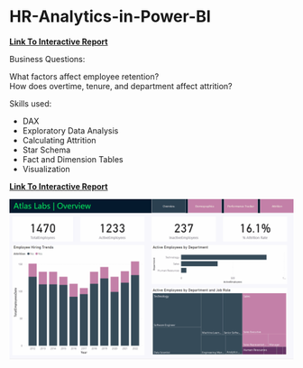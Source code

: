 
# HR-Analytics-in-Power-BI

**[Link To Interactive Report](https://app.powerbi.com/view?r=eyJrIjoiMTU1NTQ4YmEtNDg4NC00NzViLWI4Y2QtM2RkYjViZGIwYjA3IiwidCI6IjBlZWE5NDYzLTg2ZjEtNGUzMS05Njg5LTc0M2UyMzIyZGM3OSIsImMiOjN9)**

Business Questions:
  
What factors affect employee retention?  
How does overtime, tenure, and department affect attrition?  


Skills used:
 - DAX
 - Exploratory Data Analysis
 - Calculating Attrition
 - Star Schema
 - Fact and Dimension Tables
 - Visualization




**[Link To Interactive Report](https://app.powerbi.com/view?r=eyJrIjoiNzZhMmU5ODAtNDVhYi00ODE4LWFkNjItYmI5OWVmYzc1NjhjIiwidCI6IjBlZWE5NDYzLTg2ZjEtNGUzMS05Njg5LTc0M2UyMzIyZGM3OSIsImMiOjN9)**

![Visualization](https://github.com/Nikhil-Pickle/HR-Analytics-in-Power-BI/blob/main/gif.gif)

